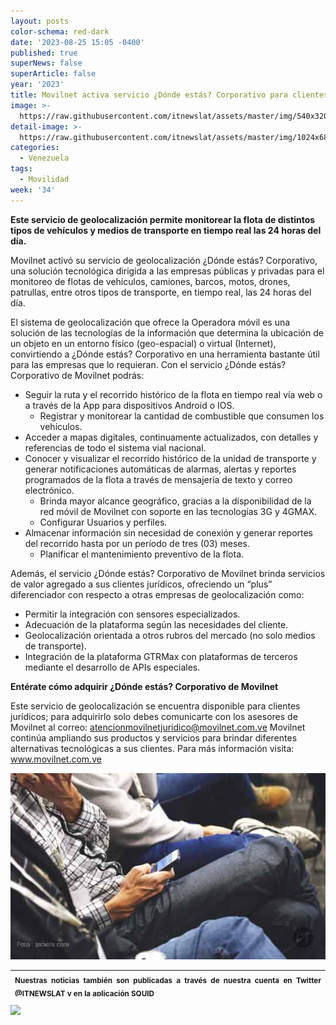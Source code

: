 ```yaml
---
layout: posts
color-schema: red-dark
date: '2023-08-25 15:05 -0400'
published: true
superNews: false
superArticle: false
year: '2023'
title: Movilnet activa servicio ¿Dónde estás? Corporativo para clientes jurídicos
image: >-
  https://raw.githubusercontent.com/itnewslat/assets/master/img/540x320/Celular-en-Mano-p.jpg
detail-image: >-
  https://raw.githubusercontent.com/itnewslat/assets/master/img/1024x680/Celular-en-Mano-g.jpg
categories:
  - Venezuela
tags:
  - Movilidad
week: '34'
---
```

**Este servicio de geolocalización permite monitorear la flota de distintos tipos de vehículos y medios de transporte en tiempo real las 24 horas del día.**

Movilnet activó su servicio de geolocalización ¿Dónde estás? Corporativo, una solución tecnológica dirigida a las empresas públicas y privadas para el monitoreo de flotas de vehículos, camiones, barcos, motos, drones, patrullas, entre otros tipos de transporte, en tiempo real, las 24 horas del día.

El sistema de geolocalización que ofrece la Operadora móvil es una solución de las tecnologías de la información que determina la ubicación de un objeto en un entorno físico (geo-espacial) o virtual (Internet), convirtiendo a ¿Dónde estás? Corporativo en una herramienta bastante útil para las empresas que lo requieran.
Con el servicio ¿Dónde estás? Corporativo de Movilnet podrás:

- Seguir la ruta y el recorrido histórico de la flota en tiempo real vía web o a través de la App para dispositivos Android o IOS.
  - Registrar y monitorear la cantidad de combustible que consumen los vehículos.
- Acceder a mapas digitales, continuamente actualizados, con detalles y referencias de todo el sistema vial nacional.
- Conocer y visualizar el recorrido histórico de la unidad de transporte y generar notificaciones automáticas de alarmas, alertas y reportes programados de la flota a través de mensajería de texto y correo electrónico.
  - Brinda mayor alcance geográfico, gracias a la disponibilidad de la red móvil de Movilnet con soporte en las tecnologías 3G y 4GMAX.
  - Configurar Usuarios y perfiles.
- Almacenar información sin necesidad de conexión y generar reportes del recorrido hasta por un período de tres (03) meses.
  - Planificar el mantenimiento preventivo de la flota.
  
 Además, el servicio ¿Dónde estás? Corporativo de Movilnet brinda servicios de valor agregado a sus clientes jurídicos, ofreciendo un “plus” diferenciador con respecto a otras empresas de geolocalización como:
 
- Permitir la integración con sensores especializados.
- Adecuación de la plataforma según las necesidades del cliente.
- Geolocalización orientada a otros rubros del mercado (no solo medios de transporte).
- Integración de la plataforma GTRMax con plataformas de terceros mediante el desarrollo de APIs especiales.

**Entérate cómo adquirir ¿Dónde estás? Corporativo de Movilnet**

Este servicio de geolocalización se encuentra disponible para clientes jurídicos; para adquirirlo solo debes comunicarte con los asesores de Movilnet al correo: atencionmovilnetjuridico@movilnet.com.ve
Movilnet continúa ampliando sus productos y servicios para brindar diferentes alternativas tecnológicas a sus clientes. Para más información visita: www.movilnet.com.ve

![](https://raw.githubusercontent.com/itnewslat/assets/master/img/540x320/Celular-en-Mano-p.jpg)

<table style="height: 42px;" width="569">
<tbody>
<tr>
<td style="text-align: justify;"><sub><strong>Nuestras noticias también son publicadas a través de nuestra cuenta en Twitter <a href="https://twitter.com/itnewslat?lang=es">@ITNEWSLAT</a> y en la aplicación <a href="https://squidapp.co/en/">SQUID</a></strong></sub></td>
</tr>
</tbody>
</table>

<img src="https://tracker.metricool.com/c3po.jpg?hash=56f88a41e39ab42c063cc51676587a04"/>